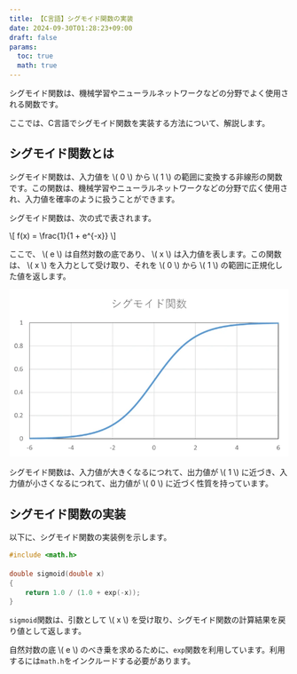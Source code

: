 ```yaml
---
title: 【C言語】シグモイド関数の実装
date: 2024-09-30T01:28:23+09:00
draft: false
params:
  toc: true
  math: true
---
```


シグモイド関数は、機械学習やニューラルネットワークなどの分野でよく使用される関数です。

ここでは、C言語でシグモイド関数を実装する方法について、解説します。

## シグモイド関数とは

シグモイド関数は、入力値を \\( 0 \\) から \\( 1 \\) の範囲に変換する非線形の関数です。この関数は、機械学習やニューラルネットワークなどの分野で広く使用され、入力値を確率のように扱うことができます。

シグモイド関数は、次の式で表されます。

\\[ f(x) = \frac{1}{1 + e^{-x}} \\]

ここで、 \\( e \\) は自然対数の底であり、 \\( x \\) は入力値を表します。この関数は、 \\( x \\) を入力として受け取り、それを \\( 0 \\) から \\( 1 \\) の範囲に正規化した値を返します。

![シグモイド関数](images/sigmoid-function.webp)

シグモイド関数は、入力値が大きくなるにつれて、出力値が \\( 1 \\) に近づき、入力値が小さくなるにつれて、出力値が \\( 0 \\) に近づく性質を持っています。

## シグモイド関数の実装

以下に、シグモイド関数の実装例を示します。

```c
#include <math.h>

double sigmoid(double x)
{
    return 1.0 / (1.0 + exp(-x));
}
```

`sigmoid`関数は、引数として \\( x \\) を受け取り、シグモイド関数の計算結果を戻り値として返します。

自然対数の底 \\( e \\) のべき乗を求めるために、`exp`関数を利用しています。利用するには`math.h`をインクルードする必要があります。

